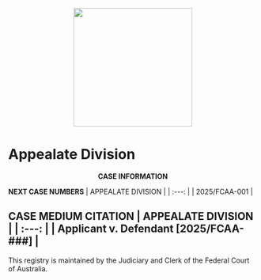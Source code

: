 <p align="center"> 
<img width=240 height =240 src="https://upload.wikimedia.org/wikipedia/commons/f/f8/Coat_of_Arms_of_Australia.svg"> 
</p>

# Appealate Division


<p align="center"><b>CASE INFORMATION</b>

**NEXT CASE NUMBERS**
| APPEALATE DIVISION |
| :---: |
| 2025/FCAA-001 |

**CASE MEDIUM CITATION**
| APPEALATE DIVISION |
| :---: |
| Applicant v. Defendant [2025/FCAA-###] |
----

This registry is maintained by the Judiciary and Clerk of the Federal Court of Australia.



